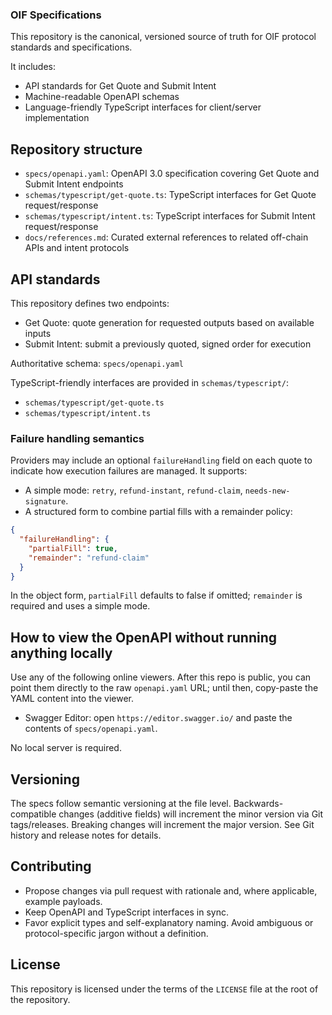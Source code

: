 ### OIF Specifications

This repository is the canonical, versioned source of truth for OIF protocol standards and specifications.

It includes:
- API standards for Get Quote and Submit Intent
- Machine-readable OpenAPI schemas
- Language-friendly TypeScript interfaces for client/server implementation

## Repository structure

- `specs/openapi.yaml`: OpenAPI 3.0 specification covering Get Quote and Submit Intent endpoints
- `schemas/typescript/get-quote.ts`: TypeScript interfaces for Get Quote request/response
- `schemas/typescript/intent.ts`: TypeScript interfaces for Submit Intent request/response
- `docs/references.md`: Curated external references to related off-chain APIs and intent protocols

## API standards

This repository defines two endpoints:

- Get Quote: quote generation for requested outputs based on available inputs
- Submit Intent: submit a previously quoted, signed order for execution

Authoritative schema: `specs/openapi.yaml`

TypeScript-friendly interfaces are provided in `schemas/typescript/`:

- `schemas/typescript/get-quote.ts`
- `schemas/typescript/intent.ts`

### Failure handling semantics

Providers may include an optional `failureHandling` field on each quote to indicate how execution failures are managed. It supports:

- A simple mode: `retry`, `refund-instant`, `refund-claim`, `needs-new-signature`.
- A structured form to combine partial fills with a remainder policy:

```json
{
  "failureHandling": {
    "partialFill": true,
    "remainder": "refund-claim"
  }
}
```

In the object form, `partialFill` defaults to false if omitted; `remainder` is required and uses a simple mode.

## How to view the OpenAPI without running anything locally

Use any of the following online viewers. After this repo is public, you can point them directly to the raw `openapi.yaml` URL; until then, copy-paste the YAML content into the viewer.

- Swagger Editor: open `https://editor.swagger.io/` and paste the contents of `specs/openapi.yaml`.

No local server is required.

## Versioning

The specs follow semantic versioning at the file level. Backwards-compatible changes (additive fields) will increment the minor version via Git tags/releases. Breaking changes will increment the major version. See Git history and release notes for details.

## Contributing

- Propose changes via pull request with rationale and, where applicable, example payloads.
- Keep OpenAPI and TypeScript interfaces in sync.
- Favor explicit types and self-explanatory naming. Avoid ambiguous or protocol-specific jargon without a definition.

## License

This repository is licensed under the terms of the `LICENSE` file at the root of the repository.